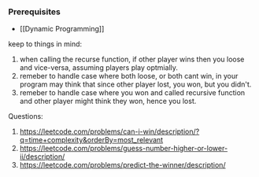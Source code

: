 
### Prerequisites 
- [[Dynamic Programming]] 

keep to things in mind: 
1) when calling the recurse function, if other player wins then you loose and vice-versa, assuming players play optmially. 
2) remeber to handle case where both loose, or both cant win, in your program may think that since other player lost, you won, but you didn't. 
3) remeber to handle case where you won and called recursive function and other player might think they won, hence you lost.

Questions:
1. https://leetcode.com/problems/can-i-win/description/?q=time+complexity&orderBy=most_relevant 
2. https://leetcode.com/problems/guess-number-higher-or-lower-ii/description/
3. https://leetcode.com/problems/predict-the-winner/description/